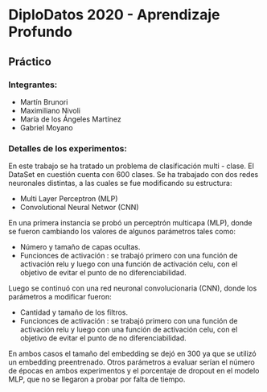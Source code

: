 # DiploDatos 2020 -  Aprendizaje Profundo

## Práctico

### Integrantes:
- Martín Brunori 
- Maximiliano Nivoli
- María de los Ángeles Martínez
- Gabriel Moyano

### Detalles de los experimentos:

En este trabajo se ha tratado un problema de clasificación multi - clase. El DataSet en cuestión cuenta con 600 clases. 
Se ha trabajado con dos redes neuronales distintas, a las cuales se fue modificando su estructura:
- Multi Layer Perceptron (MLP)
- Convolutional Neural Networ (CNN)

En una primera instancia se probó un perceptrón multicapa (MLP), donde se fueron cambiando los valores de algunos parámetros tales como: 
  - Número y tamaño de capas ocultas.
  - Funcionces de activación : se trabajó primero con una función de activación relu y luego con una función de activación celu, con el objetivo de evitar el punto de no diferenciabilidad.

Luego se continuó con una red neuronal convolucionaria (CNN), donde los parámetros a modificar fueron:
- Cantidad y tamaño de los filtros.
- Funcionces de activación : se trabajó primero con una función de activación relu y luego con una función de activación celu, con el objetivo de evitar el punto de no diferenciabilidad.

En ambos casos el tamaño del embedding se dejó en 300 ya que se utilizó un embedding preentrenado.
Otros parámetros a evaluar serían el número de épocas en ambos experimentos y el porcentaje de dropout en el modelo MLP, que no se llegaron a probar por falta de tiempo.
